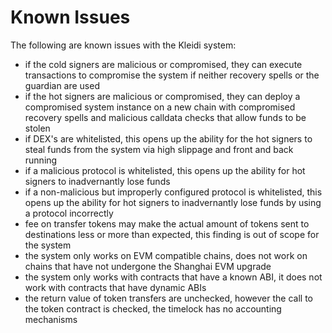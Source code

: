 # Known Issues

The following are known issues with the Kleidi system:
- if the cold signers are malicious or compromised, they can execute transactions to compromise the system if neither recovery spells or the guardian are used
- if the hot signers are malicious or compromised, they can deploy a compromised system instance on a new chain with compromised recovery spells and malicious calldata checks that allow funds to be stolen
- if DEX's are whitelisted, this opens up the ability for the hot signers to steal funds from the system via high slippage and front and back running
- if a malicious protocol is whitelisted, this opens up the ability for hot signers to inadvernantly lose funds
- if a non-malicious but improperly configured protocol is whitelisted, this opens up the ability for hot signers to inadvernantly lose funds by using a protocol incorrectly
- fee on transfer tokens may make the actual amount of tokens sent to destinations less or more than expected, this finding is out of scope for the system
- the system only works on EVM compatible chains, does not work on chains that have not undergone the Shanghai EVM upgrade
- the system only works with contracts that have a known ABI, it does not work with contracts that have dynamic ABIs
- the return value of token transfers are unchecked, however the call to the token contract is checked, the timelock has no accounting mechanisms

